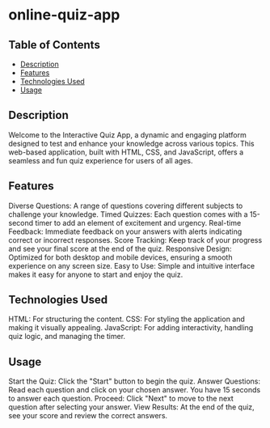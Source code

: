 # online-quiz-app
## Table of Contents
- [Description](#description)
- [Features](#features)
- [Technologies Used](#technologies-used)
- [Usage](#usage)
## Description
Welcome to the Interactive Quiz App, a dynamic and engaging platform designed to test and enhance your knowledge across various topics. This web-based application, built with HTML, CSS, and JavaScript, offers a seamless and fun quiz experience for users of all ages.

## Features
Diverse Questions: A range of questions covering different subjects to challenge your knowledge.
Timed Quizzes: Each question comes with a 15-second timer to add an element of excitement and urgency.
Real-time Feedback: Immediate feedback on your answers with alerts indicating correct or incorrect responses.
Score Tracking: Keep track of your progress and see your final score at the end of the quiz.
Responsive Design: Optimized for both desktop and mobile devices, ensuring a smooth experience on any screen size.
Easy to Use: Simple and intuitive interface makes it easy for anyone to start and enjoy the quiz.
## Technologies Used
HTML: For structuring the content.
CSS: For styling the application and making it visually appealing.
JavaScript: For adding interactivity, handling quiz logic, and managing the timer.
## Usage
Start the Quiz: Click the "Start" button to begin the quiz.
Answer Questions: Read each question and click on your chosen answer. You have 15 seconds to answer each question.
Proceed: Click "Next" to move to the next question after selecting your answer.
View Results: At the end of the quiz, see your score and review the correct answers.


